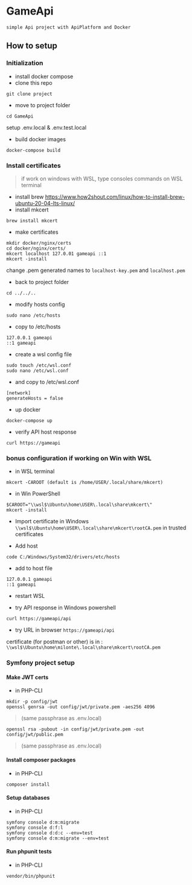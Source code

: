 # GameApi
`simple Api project with ApiPlatform and Docker`

## How to setup

### Initialization 

- install docker compose
- clone this repo
```
git clone project
```
- move to project folder
```
cd GameApi
```

setup .env.local & .env.test.local

- build docker images
```
docker-compose build
```

### Install certificates

> if work on windows with WSL, type consoles commands on WSL terminal

- install brew https://www.how2shout.com/linux/how-to-install-brew-ubuntu-20-04-lts-linux/
- install mkcert
```
brew install mkcert
```

- make certificates
```
mkdir docker/nginx/certs
cd docker/nginx/certs/
mkcert localhost 127.0.01 gameapi ::1
mkcert -install
```

change .pem generated names to `localhost-key.pem` and `localhost.pem`

- back to project folder
``` 
cd ../../..
```

- modify hosts config
```
sudo nano /etc/hosts
```

- copy to /etc/hosts
```
127.0.0.1 gameapi
::1 gameapi
```

- create a wsl config file
```
sudo touch /etc/wsl.conf
sudo nano /etc/wsl.conf
```

- and copy to /etc/wsl.conf
```
[network]
generateHosts = false
```

- up docker
```
docker-compose up
```

- verify API host response
```
curl https://gameapi
```

### bonus configuration if working on Win with WSL

- in WSL terminal
```
mkcert -CAROOT (default is /home/USER/.local/share/mkcert)
```

- in Win PowerShell
```
$CAROOT="\\wsl$\Ubuntu\home\USER\.local\share\mkcert\"
mkcert -install
```

- Import certificate in Windows
`\\wsl$\Ubuntu\home\USER\.local\share\mkcert\rootCA.pem`
in trusted certificates

- Add host
```
code C:/Windows/System32/drivers/etc/hosts
```

- add to host file
```
127.0.0.1 gameapi
::1 gameapi
```

- restart WSL

- try API response in Windows powershell
```
curl https://gameapi/api
```

- try URL in browser `https://gameapi/api`

certificate (for postman or other) is in :
`\\wsl$\Ubuntu\home\milonte\.local\share\mkcert\rootCA.pem`

### Symfony project setup

#### Make JWT certs

- in PHP-CLI
```
mkdir -p config/jwt
openssl genrsa -out config/jwt/private.pem -aes256 4096
```
> (same passphrase as .env.local)

```
openssl rsa -pubout -in config/jwt/private.pem -out config/jwt/public.pem
```
> (same passphrase as .env.local)

#### Install composer packages

- in PHP-CLI
```
composer install
```

#### Setup databases

- in PHP-CLI
```
symfony console d:m:migrate
symfony console d:f:l
symfony console d:d:c --env=test
symfony console d:m:migrate --env=test
```

#### Run phpunit tests

- in PHP-CLI
```
vendor/bin/phpunit
```
